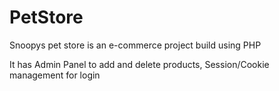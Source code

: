 # PetStore

Snoopys pet store is an e-commerce project build using PHP

It has Admin Panel to add and delete products, Session/Cookie management for login
